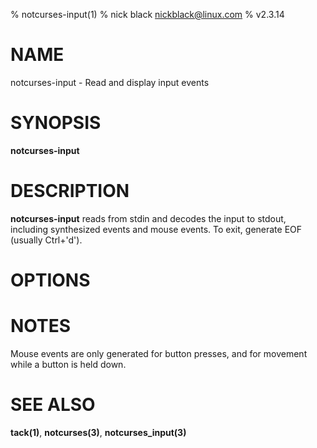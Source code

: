 % notcurses-input(1)
% nick black <nickblack@linux.com>
% v2.3.14

# NAME

notcurses-input - Read and display input events

# SYNOPSIS

**notcurses-input**

# DESCRIPTION

**notcurses-input** reads from stdin and decodes the input to stdout, including
synthesized events and mouse events. To exit, generate EOF (usually Ctrl+'d').

# OPTIONS

# NOTES

Mouse events are only generated for button presses, and for movement while a
button is held down.

# SEE ALSO

**tack(1)**,
**notcurses(3)**,
**notcurses_input(3)**
